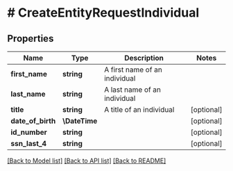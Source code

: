 # # CreateEntityRequestIndividual

## Properties

Name | Type | Description | Notes
------------ | ------------- | ------------- | -------------
**first_name** | **string** | A first name of an individual |
**last_name** | **string** | A last name of an individual |
**title** | **string** | A title of an individual | [optional]
**date_of_birth** | **\DateTime** |  | [optional]
**id_number** | **string** |  | [optional]
**ssn_last_4** | **string** |  | [optional]

[[Back to Model list]](../../README.md#models) [[Back to API list]](../../README.md#endpoints) [[Back to README]](../../README.md)
